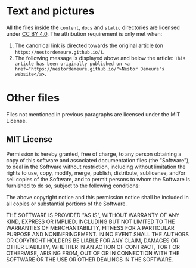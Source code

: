 # Text and pictures

All the files inside the `content`, `docs` and `static` directories are licensed under [CC BY 4.0](https://creativecommons.org/licenses/by/4.0/).
The attribution requirement is only met when:

1. The canonical link is directed towards the original article (on `https://nestordemeure.github.io/`).
2. The following message is displayed above and below the article:
   `This article has been originally published on <a href="https://nestordemeure.github.io/">Nestor Demeure's website</a>.`

# Other files

Files not mentioned in previous paragraphs are licensed under the MIT License.

## MIT License

Permission is hereby granted, free of charge, to any person obtaining
a copy of this software and associated documentation files (the
"Software"), to deal in the Software without restriction, including
without limitation the rights to use, copy, modify, merge, publish,
distribute, sublicense, and/or sell copies of the Software, and to
permit persons to whom the Software is furnished to do so, subject to
the following conditions:

The above copyright notice and this permission notice shall be
included in all copies or substantial portions of the Software.

THE SOFTWARE IS PROVIDED "AS IS", WITHOUT WARRANTY OF ANY KIND,
EXPRESS OR IMPLIED, INCLUDING BUT NOT LIMITED TO THE WARRANTIES OF
MERCHANTABILITY, FITNESS FOR A PARTICULAR PURPOSE AND
NONINFRINGEMENT. IN NO EVENT SHALL THE AUTHORS OR COPYRIGHT HOLDERS BE
LIABLE FOR ANY CLAIM, DAMAGES OR OTHER LIABILITY, WHETHER IN AN ACTION
OF CONTRACT, TORT OR OTHERWISE, ARISING FROM, OUT OF OR IN CONNECTION
WITH THE SOFTWARE OR THE USE OR OTHER DEALINGS IN THE SOFTWARE.
